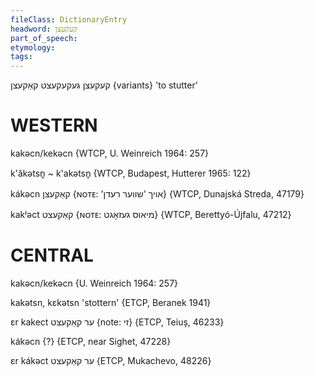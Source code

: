 ```yaml
---
fileClass: DictionaryEntry
headword: קעקעצן
part_of_speech: 
etymology: 
tags: 
---
```

קעקעצן
געקעקעצט
קאַקעצן {variants}
'to stutter'

WESTERN
========

kakəcn/kekəcn {WTCP, U. Weinreich 1964: 257}

k'ăkətsn̥ ~ k'akətsn̥ {WTCP, Budapest, Hutterer 1965: 122}

kákəcn קאַקעצן {ɴᴏᴛᴇ: 'אויך 'שווער רעדן} {WTCP, Dunajská Streda, 47179}

kakʲəct קאַקעצט {ɴᴏᴛᴇ: מיאוס געזאָגט} {WTCP, Berettyó-Újfalu, 47212}

CENTRAL
========

kakəcn/kekəcn {U. Weinreich 1964: 257}

kakətsn, kɛkətsn 'stottern' {ETCP, Beranek 1941}

ɛr kakect ער קאַקעצט {note: זי} {ETCP, Teiuș, 46233}

kákəcn {?} {ETCP, near Sighet, 47228}

ɛr kákəct ער קאַקעצט {ETCP, Mukachevo, 48226}